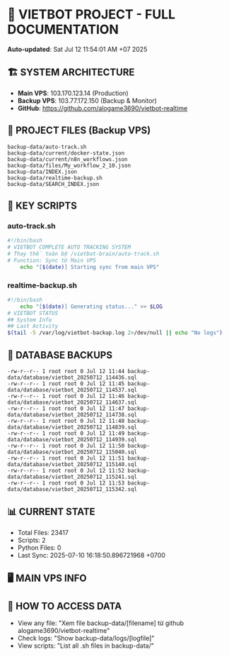 # 🤖 VIETBOT PROJECT - FULL DOCUMENTATION
**Auto-updated**: Sat Jul 12 11:54:01 AM +07 2025

## 🏗️ SYSTEM ARCHITECTURE
- **Main VPS**: 103.170.123.14 (Production)
- **Backup VPS**: 103.77.172.150 (Backup & Monitor)
- **GitHub**: https://github.com/alogame3690/vietbot-realtime

## 📁 PROJECT FILES (Backup VPS)
```
backup-data/auto-track.sh
backup-data/current/docker-state.json
backup-data/current/n8n_workflows.json
backup-data/files/My_workflow_2_10.json
backup-data/INDEX.json
backup-data/realtime-backup.sh
backup-data/SEARCH_INDEX.json
```

## 🔧 KEY SCRIPTS
### auto-track.sh
```bash
#!/bin/bash
# VIETBOT COMPLETE AUTO TRACKING SYSTEM
# Thay thế toàn bộ /vietbot-brain/auto-track.sh
# Function: Sync từ Main VPS
    echo "[$(date)] Starting sync from main VPS"
```
### realtime-backup.sh
```bash
#!/bin/bash
    echo "[$(date)] Generating status..." >> $LOG
# VIETBOT STATUS
## System Info
## Last Activity
$(tail -5 /var/log/vietbot-backup.log 2>/dev/null || echo "No logs")
```

## 💾 DATABASE BACKUPS
```
-rw-r--r-- 1 root root 0 Jul 12 11:44 backup-data/database/vietbot_20250712_114436.sql
-rw-r--r-- 1 root root 0 Jul 12 11:45 backup-data/database/vietbot_20250712_114537.sql
-rw-r--r-- 1 root root 0 Jul 12 11:46 backup-data/database/vietbot_20250712_114637.sql
-rw-r--r-- 1 root root 0 Jul 12 11:47 backup-data/database/vietbot_20250712_114738.sql
-rw-r--r-- 1 root root 0 Jul 12 11:48 backup-data/database/vietbot_20250712_114839.sql
-rw-r--r-- 1 root root 0 Jul 12 11:49 backup-data/database/vietbot_20250712_114939.sql
-rw-r--r-- 1 root root 0 Jul 12 11:50 backup-data/database/vietbot_20250712_115040.sql
-rw-r--r-- 1 root root 0 Jul 12 11:51 backup-data/database/vietbot_20250712_115140.sql
-rw-r--r-- 1 root root 0 Jul 12 11:52 backup-data/database/vietbot_20250712_115241.sql
-rw-r--r-- 1 root root 0 Jul 12 11:53 backup-data/database/vietbot_20250712_115342.sql
```

## 📊 CURRENT STATE
- Total Files: 23417
- Scripts: 2
- Python Files: 0
- Last Sync: 2025-07-10 16:18:50.896721968 +0700

## 🖥️ MAIN VPS INFO


## 🚨 HOW TO ACCESS DATA
- View any file: "Xem file backup-data/[filename] từ github alogame3690/vietbot-realtime"
- Check logs: "Show backup-data/logs/[logfile]"
- View scripts: "List all .sh files in backup-data/"
